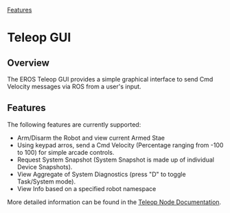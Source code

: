 [Features](../Features.md)

# Teleop GUI

## Overview
The EROS Teleop GUI provides a simple graphical interface to send Cmd Velocity messages via ROS from a user's input.


## Features
The following features are currently supported:
* Arm/Disarm the Robot and view current Armed Stae
* Using keypad arros, send a Cmd Velocity (Percentage ranging from -100 to 100) for simple arcade controls.
* Request System Snapshot (System Snapshot is made up of individual Device Snapshots).
* View Aggregate of System Diagnostics (press "D" to toggle Task/System mode).
* View Info based on a specified robot namespace

More detailed information can be found in the [Teleop Node Documentation](../../../nodes/RemoteControl/TeleopNode/doc/TeleopNode.md).
